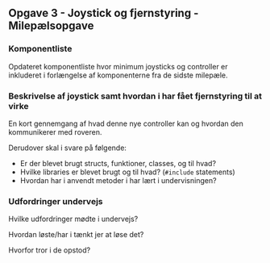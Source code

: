 ## Opgave 3 - Joystick og fjernstyring - Milepælsopgave

### Komponentliste

Opdateret komponentliste hvor minimum joysticks og controller er inkluderet i forlængelse af komponenterne fra de sidste milepæle.

### Beskrivelse af joystick samt hvordan i har fået fjernstyring til at virke

En kort gennemgang af hvad denne nye controller kan og hvordan den kommunikerer med roveren.

Derudover skal i svare på følgende:

* Er der blevet brugt structs, funktioner, classes, og til hvad? 
* Hvilke libraries er blevet brugt og til hvad? (`#include` statements)
* Hvordan har i anvendt metoder i har lært i undervisningen?

### Udfordringer undervejs

Hvilke udfordringer mødte i undervejs? 

Hvordan løste/har i tænkt jer at løse det?

Hvorfor tror i de opstod?